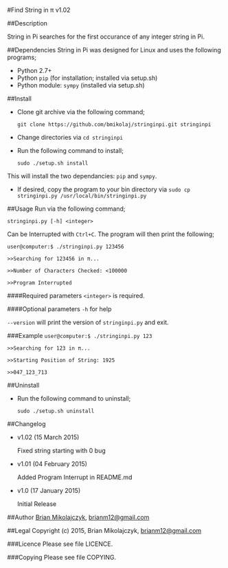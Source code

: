 #Find String in π
v1.02

##Description

String in Pi searches for the first occurance of any integer string in Pi.

##Dependencies
String in Pi was designed for Linux and uses the following programs;

* Python 2.7+
* Python `pip` (for installation; installed via setup.sh)
* Python module: `sympy` (installed via setup.sh)


##Install
* Clone git archive via the following command; 
  
  `git clone https://github.com/bmikolaj/stringinpi.git stringinpi`
* Change directories via `cd stringinpi`
* Run the following command to install;
  
  `sudo ./setup.sh install`

This will install the two dependancies: `pip` and `sympy`.

* If desired, copy the program to your bin directory via `sudo cp stringinpi.py /usr/local/bin/stringinpi.py`

##Usage
Run via the following command;

`stringinpi.py [-h] <integer>`

Can be Interrupted with `Ctrl+C`. The program will then print the following;

`user@computer:$ ./stringinpi.py 123456`

`>>Searching for 123456 in π...`

`>>Number of Characters Checked: <100000`

`>>Program Interrupted`

####Required parameters
`<integer>` is required.

####Optional parameters
`-h` for help

`--version` will print the version of `stringinpi.py` and exit.

###Example 
`user@computer:$ ./stringinpi.py 123`

`>>Searching for 123 in π...`

`>>Starting Position of String: 1925`

`>>047_123_713`


##Uninstall
* Run the following command to uninstall;
  
  `sudo ./setup.sh uninstall`

##Changelog

* v1.02 (15 March 2015)

  Fixed string starting with 0 bug

* v1.01 (04 February 2015)

  Added Program Interrupt in README.md

* v1.0 (17 January 2015)

  Initial Release

##Author
[Brian Mikolajczyk](https://github.com/bmikolaj), brianm12@gmail.com

##Legal
Copyright (c) 2015, Brian Mikolajczyk, brianm12@gmail.com

###Licence
Please see file LICENCE.

###Copying
Please see file COPYING.
